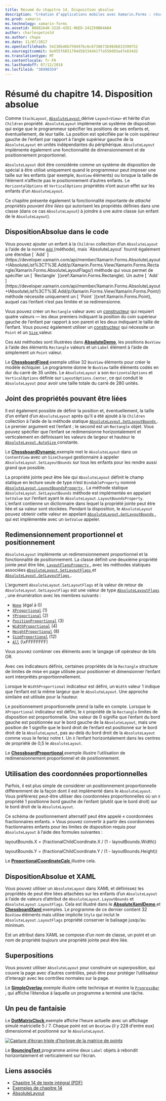 ```yaml
---
title: Résumé du chapitre 14. Disposition absolue
description: 'Création d’applications mobiles avec Xamarin.Forms : résumé du chapitre 14. Disposition absolue'
ms.prod: xamarin
ms.technology: xamarin-forms
ms.assetid: 88882A48-3226-42D1-96ED-241250B64A84
author: charlespetzold
ms.author: chape
ms.date: 11/07/2017
ms.openlocfilehash: 54238b46b759497bc6c6738673b98db833399752
ms.sourcegitcommit: 6e955f6851794d58334d41f7a550d93a47e834d2
ms.translationtype: MT
ms.contentlocale: fr-FR
ms.lasthandoff: 07/12/2018
ms.locfileid: "38998359"
---
```

# <a name="summary-of-chapter-14-absolute-layout"></a>Résumé du chapitre 14. Disposition absolue

Comme `StackLayout`, [ `AbsoluteLayout` ](xref:Xamarin.Forms.AbsoluteLayout) dérive `Layout<View>` et hérite d’un `Children` propriété. `AbsoluteLayout` implémente un système de disposition qui exige que le programmeur spécifier les positions de ses enfants et, éventuellement, de leur taille. La position est spécifiée par le coin supérieur gauche de l’enfant par rapport à l’angle supérieur gauche de la `AbsoluteLayout` en unités indépendantes du périphérique. `AbsoluteLayout` implémente également une fonctionnalité de dimensionnement et de positionnement proportionnel.

`AbsoluteLayout` doit être considérée comme un système de disposition de spécial à être utilisé uniquement quand le programmeur peut imposer une taille sur les enfants (par exemple, `BoxView` éléments) ou lorsque la taille de l’élément n’affecte pas le positionnement d’autres enfants. Le `HorizontalOptions` et `VerticalOptions` propriétés n’ont aucun effet sur les enfants d’un `AbsoluteLayout`.

Ce chapitre présente également la fonctionnalité importante de *attaché propriétés pouvant être liées* qui autorisent les propriétés définies dans une classe (dans ce cas `AbsoluteLayout`) à joindre à une autre classe (un enfant de le `AbsoluteLayout`).

## <a name="absolutelayout-in-code"></a>DispositionAbsolue dans le code

Vous pouvez ajouter un enfant à la `Children` collection d’un `AbsoluteLayout` à l’aide de la norme [ `Add` ](xref:System.Collections.Generic.ICollection`1.Add*) (méthode), mais `AbsoluteLayout` fournit également une étendue [ `Add` ](https://developer.xamarin.com/api/member/Xamarin.Forms.AbsoluteLayout+IAbsoluteList%3CT%3E.Add/p/Xamarin.Forms.View/Xamarin.Forms.Rectangle/Xamarin.Forms.AbsoluteLayoutFlags/) méthode qui vous permet de spécifier un [ `Rectangle` ](xref:Xamarin.Forms.Rectangle). Un autre [ `Add` ](https://developer.xamarin.com/api/member/Xamarin.Forms.AbsoluteLayout+IAbsoluteList%3CT%3E.Add/p/Xamarin.Forms.View/Xamarin.Forms.Point/) méthode nécessite uniquement un [ `Point` ](xref:Xamarin.Forms.Point), auquel cas l’enfant n’est pas limitée et se redimensionne.

Vous pouvez créer un `Rectangle` valeur avec un [constructeur](xref:Xamarin.Forms.Rectangle.%23ctor(System.Double,System.Double,System.Double,System.Double)) qui requiert quatre valeurs &mdash; les deux premiers indiquant la position du coin supérieur gauche de l’enfant par rapport à son parent et les deux indiquant le taille de l’enfant. Vous pouvez également utiliser un [constructeur](xref:Xamarin.Forms.Rectangle.%23ctor(Xamarin.Forms.Point,Xamarin.Forms.Size)) qui nécessite un `Point` et un [ `Size` ](xref:Xamarin.Forms.Size) valeur.

Ces `Add` méthodes sont illustrées dans [ **AbsoluteDemo**](https://github.com/xamarin/xamarin-forms-book-samples/tree/master/Chapter14/AbsoluteDemo), les positions `BoxView` à l’aide des éléments `Rectangle` valeurs et un `Label` élément à l’aide de simplement un `Point` valeur.

Le [ **ChessboardFixed** ](https://github.com/xamarin/xamarin-forms-book-samples/tree/master/Chapter14/ChessboardFixed) exemple utilise 32 `BoxView` éléments pour créer le modèle échiquier. Le programme donne le `BoxView` taille éléments codés en dur du carré de 35 unités. Le `AbsoluteLayout` a son `HorizontalOptions` et `VerticalOptions` définie sur `LayoutOptions.Center`, ce qui conduit le `AbsoluteLayout` pour avoir une taille totale du carré de 280 unités.

## <a name="attached-bindable-properties"></a>Joint des propriétés pouvant être liées

Il est également possible de définir la position et, éventuellement, la taille d’un enfant d’un `AbsoluteLayout` après qu’il a été ajouté à la `Children` collection à l’aide de la méthode statique [ `AbsoluteLayout.SetLayoutBounds` ](xref:Xamarin.Forms.AbsoluteLayout.SetLayoutBounds(Xamarin.Forms.BindableObject,Xamarin.Forms.Rectangle)). Le premier argument est l’enfant ; le second est un `Rectangle` objet. Vous pouvez spécifier que l’enfant se redimensionne horizontalement et verticalement en définissant les valeurs de largeur et hauteur le [ `AbsoluteLayout.AutoSize` ](xref:Xamarin.Forms.AbsoluteLayout.AutoSize) constante.

Le [ **ChessboardDynamic** ](https://github.com/xamarin/xamarin-forms-book-samples/tree/master/Chapter14/ChessboardDynamic) exemple met le `AbsoluteLayout` dans un `ContentView` avec un `SizeChanged` gestionnaire à appeler `AbsoluteLayout.SetLayoutBounds` sur tous les enfants pour les rendre aussi grand que possible.  

La propriété jointe peut être liée qui `AbsoluteLayout` définit le champ statique en lecture seule de type n’est `BindableProperty` nommé [ `AbsoluteLayout.LayoutBoundsProperty` ](xref:Xamarin.Forms.AbsoluteLayout.LayoutBoundsProperty). La méthode statique `AbsoluteLayout.SetLayoutBounds` méthode est implémentée en appelant `SetValue` sur l’enfant ayant le `AbsoluteLayout.LayoutBoundsProperty`. L’enfant contienne un dictionnaire dans lequel la propriété jointe peut être liée et sa valeur sont stockées. Pendant la disposition, le `AbsoluteLayout` pouvez obtenir cette valeur en appelant [ `AbsoluteLayout.GetLayoutBounds` ](xref:Xamarin.Forms.AbsoluteLayout.GetLayoutBounds(Xamarin.Forms.BindableObject)), qui est implémentée avec un `GetValue` appeler.

## <a name="proportional-sizing-and-positioning"></a>Redimensionnement proportionnel et positionnement

`AbsoluteLayout` implémente un redimensionnement proportionnel et la fonctionnalité de positionnement. La classe définit une deuxième propriété jointe peut être liée, [ `LayoutFlagsProperty` ](xref:Xamarin.Forms.AbsoluteLayout.LayoutFlagsProperty), avec les méthodes statiques associées [ `AbsoluteLayout.SetLayoutFlags` ](xref:Xamarin.Forms.AbsoluteLayout.SetLayoutFlags(Xamarin.Forms.BindableObject,Xamarin.Forms.AbsoluteLayoutFlags)) et [ `AbsoluteLayout.GetLayoutFlags` ](xref:Xamarin.Forms.AbsoluteLayout.GetLayoutFlags(Xamarin.Forms.BindableObject)).

L’argument `AbsoluteLayout.SetLayoutFlags` et la valeur de retour de `AbsoluteLayout.GetLayoutFlags` est une valeur de type [ `AbsoluteLayoutFlags` ](xref:Xamarin.Forms.AbsoluteLayoutFlags), une énumération avec les membres suivants :

- [`None`](xref:Xamarin.Forms.AbsoluteLayoutFlags.None) (égal à 0)
- [`XProportional`](xref:Xamarin.Forms.AbsoluteLayoutFlags.XProportional) (1)
- [`YProportional`](xref:Xamarin.Forms.AbsoluteLayoutFlags.YProportional) (2)
- [`PositionProportional`](xref:Xamarin.Forms.AbsoluteLayoutFlags.PositionProportional) (3)
- [`WidthProportional`](xref:Xamarin.Forms.AbsoluteLayoutFlags.WidthProportional) (4)
- [`HeightProportional`](xref:Xamarin.Forms.AbsoluteLayoutFlags.HeightProportional) (8)
- [`SizeProportional`](xref:Xamarin.Forms.AbsoluteLayoutFlags.SizeProportional) (12)
- [`All`](xref:Xamarin.Forms.AbsoluteLayoutFlags.All) (\xFFFFFFFF)

Vous pouvez combiner ces éléments avec le langage c# opérateur de bits OR.

Avec ces indicateurs définis, certaines propriétés de la `Rectangle` structure de limites de mise en page utilisée pour positionner et dimensionner l’enfant sont interprétés proportionnellement.

Lorsque le `WidthProportional` indicateur est défini, un `Width` valeur 1 indique que l’enfant est la même largeur que le `AbsoluteLayout`. Une approche similaire est utilisée pour la hauteur.

Le positionnement proportionnelle prend la taille en compte. Lorsque le `XProportional` indicateur est défini, le `X` propriété de la `Rectangle` limites de disposition est proportionnelle. Une valeur de 0 signifie que l’enfant du bord gauche est positionnée sur le bord gauche de la `AbsoluteLayout`, mais une position de 1 signifie que le bord droit de l’enfant est positionné sur le bord droit de la `AbsoluteLayout`, pas au-delà du bord droit de la `AbsoluteLayout` comme vous le feriez notre t. Un `X` l’enfant horizontalement dans les centres de propriété de 0,5 le `AbsoluteLayout`.

Le [ **ChessboardProportional** ](https://github.com/xamarin/xamarin-forms-book-samples/tree/master/Chapter14/ChessboardProportional) exemple illustre l’utilisation de redimensionnement proportionnel et de positionnement.

## <a name="working-with-proportional-coordinates"></a>Utilisation des coordonnées proportionnelles

Parfois, il est plus simple de considérer un positionnement proportionnelle différemment de la façon dont il est implémenté dans le `AbsoluteLayout`. Vous préférerez peut-être utiliser des coordonnées proportionnelles où un `X` propriété 1 positionne bord gauche de l’enfant (plutôt que le bord droit) sur le bord droit de la `AbsoluteLayout`.

Ce schéma de positionnement alternatif peut être appelé « coordonnées fractionnaires enfants. » Vous pouvez convertir à partir des coordonnées fractionnaires enfants pour les limites de disposition requis pour `AbsoluteLayout` à l’aide des formules suivantes :

layoutBounds.X = (fractionalChildCoordinate.X / (1 - layoutBounds.Width))

layoutBounds.Y = (fractionalChildCoordinate.Y / (1 - layoutBounds.Height))

Le [ **ProportionalCoordinateCalc** ](https://github.com/xamarin/xamarin-forms-book-samples/tree/master/Chapter14/PropCoordCalc) illustre cela.

## <a name="absolutelayout-and-xaml"></a>DispositionAbsolue et XAML

Vous pouvez utiliser un `AbsoluteLayout` dans XAML et définissez les propriétés de peut être liées attachées sur les enfants d’un `AbsoluteLayout` à l’aide de valeurs d’attribut de `AbsoluteLayout.LayoutBounds` et `AbsoluteLayout.LayoutFlags`. Cela est illustré dans le [ **AbsoluteXamlDemo** ](https://github.com/xamarin/xamarin-forms-book-samples/tree/master/Chapter14/AbsoluteXamlDemo) et [ **ChessboardXaml** ](https://github.com/xamarin/xamarin-forms-book-samples/tree/master/Chapter14/ChessboardXaml) exemples. Le programme de ce dernier contient 32 `BoxView` éléments mais utilise implicite `Style` qui inclut le `AbsoluteLayout.LayoutFlags` propriété conserver le balisage jusqu’au minimum.

Est un attribut dans XAML se compose d’un nom de classe, un point et un nom de propriété *toujours* une propriété jointe peut être liée.

## <a name="overlays"></a>Superpositions

Vous pouvez utiliser `AbsoluteLayout` pour construire un *superposition*, qui couvre la page avec d’autres contrôles, peut-être pour protéger l’utilisateur d’interagir avec les contrôles normales sur la page.

Le [ **SimpleOverlay** ](https://github.com/xamarin/xamarin-forms-book-samples/tree/master/Chapter14/SimpleOverlay) exemple illustre cette technique et montre la [ `ProgressBar` ](xref:Xamarin.Forms.ProgressBar), qui affiche l’étendue à laquelle un programme a terminé une tâche.

## <a name="some-fun"></a>Un peu de fantaisie

Le [ **DotMatrixClock** ](https://github.com/xamarin/xamarin-forms-book-samples/tree/master/Chapter14/DotMatrixClock) exemple affiche l’heure actuelle avec un affichage simulé matricielle 5 / 7. Chaque point est un `BoxView` (il y 228 d'entre eux) dimensionné et positionné sur le `AbsoluteLayout`.

[![Capture d’écran triple d’horloge de la matrice de points](images/ch14fg08-small.png "matricielle horloge")](images/ch14fg08-large.png#lightbox "matricielle horloge")

Le [ **BouncingText** ](https://github.com/xamarin/xamarin-forms-book-samples/tree/master/Chapter14/BouncingText) programme anime deux `Label` objets à rebondit horizontalement et verticalement sur l’écran.



## <a name="related-links"></a>Liens associés

- [Chapitre 14 de texte intégral (PDF)](https://download.xamarin.com/developer/xamarin-forms-book/XamarinFormsBook-Ch14-Apr2016.pdf)
- [Exemples de chapitre 14](https://github.com/xamarin/xamarin-forms-book-samples/tree/master/Chapter14)
- [AbsoluteLayout](~/xamarin-forms/user-interface/layouts/absolute-layout.md)
